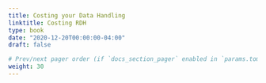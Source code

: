 ```yaml
---
title: Costing your Data Handling
linktitle: Costing RDH
type: book
date: "2020-12-20T00:00:00-04:00"
draft: false

# Prev/next pager order (if `docs_section_pager` enabled in `params.toml`)
weight: 30
---
```


